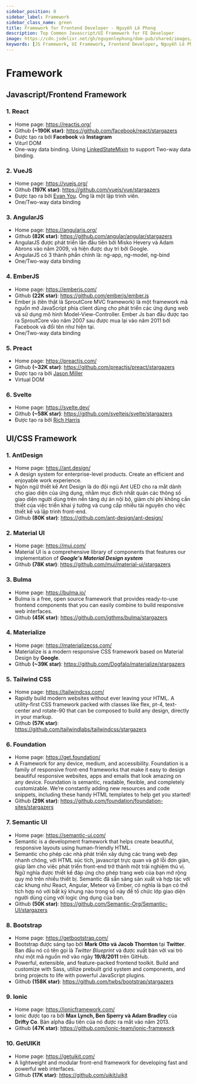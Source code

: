 ```yaml
---
sidebar_position: 0
sidebar_label: Framework
sidebar_class_name: green
title: Framework for Frontend Developer - Nguyễn Lê Phong
description: Top Common Javascript/UI Framework for FE Developer
image: https://cdn.jsdelivr.net/gh/nguyenlephong/dom-pub/shared/images/cv/images/dom.png
keywords: [JS Framework, UI Framework, Frontend Developer, Nguyễn Lê Phong]
---
```


# Framework

## Javascript/Frontend Framework

### 1. React

- Home page: https://reactjs.org/
- Github **(~190K star)**: https://github.com/facebook/react/stargazers
- Được tạo ra bởi **Facebook** và **Instagram**
- Viturl DOM
- One-way data binding. Using [LinkedStateMixin](https://reactjs.org/docs/two-way-binding-helpers.html) to support Two-way data binding.

### 2. VueJS

- Home page: https://vuejs.org/
- Github **(197K star)**: https://github.com/vuejs/vue/stargazers
- Được tạo ra bởi [Evan You](https://evanyou.me/). Ông là một lập trình viên.
- One/Two-way data binding

### 3. AngularJS

- Home page: https://angularjs.org/
- Github **(82K star)**: https://github.com/angular/angular/stargazers
- AngularJS được phát triển lần đầu tiên bởi Misko Hevery và Adam Abrons vào năm 2009, và hiện được duy trì bởi Google.
- AngularJS có 3 thành phần chính là: ng-app, ng-model, ng-bind
- One/Two-way data binding

### 4. EmberJS

- Home page: https://emberjs.com/
- Github **(22K star)**: https://github.com/emberjs/ember.js
- Ember js (tên thật là SproutCore MVC framework) là một framework mã nguồn mở JavaScript phía client dùng cho phát triển các ứng dụng web và sử dụng mô hình Model-View-Controller. Ember Js ban đầu được tạo ra SproutCore vào năm 2007 sau được mua lại vào năm 2011 bởi Facebook và đổi tên như hiện tại.
- One/Two-way data binding

### 5. Preact

- Home page: https://preactjs.com/
- Github **(~32K star)**: https://github.com/preactjs/preact/stargazers
- Được tạo ra bởi [Jason Miller](https://github.com/developit)
- Virtual DOM

### 6. Svelte

- Home page: https://svelte.dev/
- Github **(~58K star)**: https://github.com/sveltejs/svelte/stargazers
- Được tạo ra bởi [Rich Harris](https://twitter.com/rich_harris)

## UI/CSS Framework

### 1. AntDesign

- Home page: https://ant.design/
- A design system for enterprise-level products. Create an efficient and enjoyable work experience.
- Ngôn ngữ thiết kế Ant Design là do đội ngũ Ant UED cho ra mắt dành cho giao diện của ứng dụng, nhằm mục đích nhất quán các thông số giao diện người dùng trên nền tảng dự án nội bộ, giảm chi phí không cần thiết của việc triển khai ý tưởng và cung cấp nhiều tài nguyên cho việc thiết kế và lập trình front-end.
- Github **(80K star)**: https://github.com/ant-design/ant-design/

### 2. Material UI

- Home page: https://mui.com/
- Material UI is a comprehensive library of components that features our implementation of **_Google's Material Design system_**
- Github **(78K star)**: https://github.com/mui/material-ui/stargazers

### 3. Bulma

- Home page: https://bulma.io/
- Bulma is a free, open source framework that provides ready-to-use frontend components that you can easily combine to build responsive web interfaces.
- Github **(45K star)**: https://github.com/jgthms/bulma/stargazers

### 4. Materialize

- Home page: https://materializecss.com/
- Materialize is a modern responsive CSS framework based on Material Design by **Google**.
- Github **(~39K star)**: https://github.com/Dogfalo/materialize/stargazers

### 5. Tailwind CSS

- Home page: https://tailwindcss.com/
- Rapidly build modern websites without ever leaving your HTML. A utility-first CSS framework packed with classes like flex, pt-4, text-center and rotate-90 that can be composed to build any design, directly in your markup.
- Github **(57K star)**: https://github.com/tailwindlabs/tailwindcss/stargazers

### 6. Foundation

- Home page: https://get.foundation/
- A Framework for any device, medium, and accessibility. Foundation is a family of responsive front-end frameworks that make it easy to design beautiful responsive websites, apps and emails that look amazing on any device. Foundation is semantic, readable, flexible, and completely customizable. We’re constantly adding new resources and code snippets, including these handy HTML templates to help get you started!
- Github **(29K star)**: https://github.com/foundation/foundation-sites/stargazers

### 7. Semantic UI

- Home page: https://semantic-ui.com/
- Semantic is a development framework that helps create beautiful, responsive layouts using human-friendly HTML.
- Semantic cho phép các nhà phát triển xây dựng các trang web đẹp nhanh chóng, với HTML súc tích, javascript trực quan và gỡ lỗi đơn giản, giúp làm cho việc phát triển front-end trở thành một trải nghiệm thú vị. Ngữ nghĩa được thiết kế đáp ứng cho phép trang web của bạn mở rộng quy mô trên nhiều thiết bị. Semantic đã sẵn sàng sản xuất và hợp tác với các khung như React, Angular, Meteor và Ember, có nghĩa là bạn có thể tích hợp nó với bất kỳ khung nào trong số này để tổ chức lớp giao diện người dùng cùng với logic ứng dụng của bạn.
- Github **(50K star)**: https://github.com/Semantic-Org/Semantic-UI/stargazers

### 8. Bootstrap

- Home page: https://getbootstrap.com/
- Bootstrap được sáng tạo bởi **Mark Otto và Jacob Thornton** tại **Twitter**. Ban đầu nó có tên gọi là _Twitter Blueprint_ và được xuất bản với vai trò như một mã nguồn mở vào ngày **19/8/2011** trên GitHub.
- Powerful, extensible, and feature-packed frontend toolkit. Build and customize with Sass, utilize prebuilt grid system and components, and bring projects to life with powerful JavaScript plugins.
- Github **(158K star)**: https://github.com/twbs/bootstrap/stargazers

### 9. Ionic

- Home page: https://ionicframework.com/
- Ionic được tạo ra bởi **Max Lynch, Ben Sperry và Adam Bradley** của **Drifty Co**. Bản alpha đầu tiên của nó được ra mắt vào năm 2013.
- Github **(47K star)**: https://github.com/ionic-team/ionic-framework

### 10. GetUIKit

- Home page: https://getuikit.com/
- A lightweight and modular front-end framework for developing fast and powerful web interfaces.
- Github **(17K star)**: https://github.com/uikit/uikit
